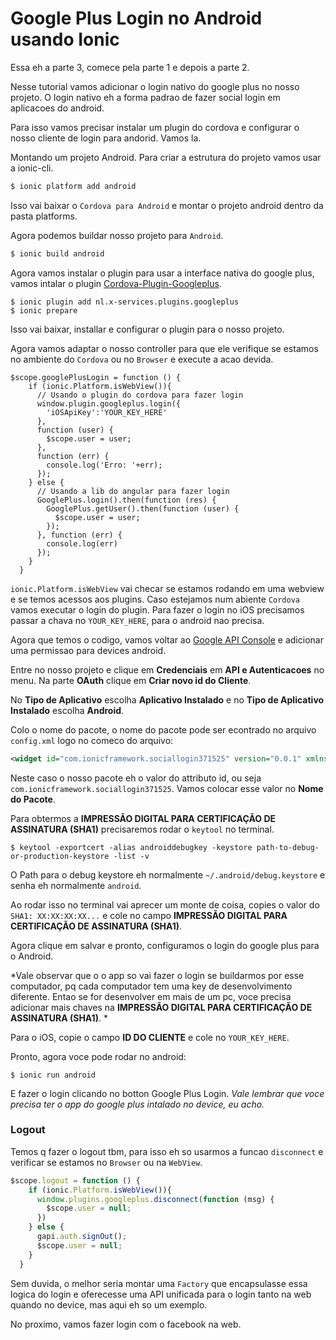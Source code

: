 # Google Plus Login no Android usando Ionic
Essa eh a parte 3, comece pela parte 1 e depois a parte 2.

Nesse tutorial vamos adicionar o login nativo do google plus no nosso projeto. O login nativo eh a forma padrao de fazer social login em aplicacoes do android.

Para isso vamos precisar instalar um plugin do cordova e configurar o nosso cliente de login para andorid. Vamos la.

Montando um projeto Android. Para criar a estrutura do projeto vamos usar a ionic-cli.
```sh
$ ionic platform add android
```
Isso vai baixar o `Cordova para Android` e montar o projeto android dentro da pasta platforms.

Agora podemos buildar nosso projeto para `Android`.
```sh
$ ionic build android
```

Agora vamos instalar o plugin para usar a interface nativa do google plus, vamos intalar o plugin [Cordova-Plugin-Googleplus](https://github.com/EddyVerbruggen/cordova-plugin-googleplus).
```
$ ionic plugin add nl.x-services.plugins.googleplus
$ ionic prepare
```
Isso vai baixar, installar e configurar o plugin para o nosso projeto.

Agora vamos adaptar o nosso controller para que ele verifique se estamos no ambiente do `Cordova` ou no `Browser` e execute a acao devida.

```
$scope.googlePlusLogin = function () {
    if (ionic.Platform.isWebView()){
      // Usando o plugin do cordova para fazer login
      window.plugin.googleplus.login({
        'iOSApiKey':'YOUR_KEY_HERE'
      },
      function (user) {
        $scope.user = user;
      },
      function (err) {
        console.log('Erro: '+err);
      });
    } else {
      // Usando a lib do angular para fazer login
      GooglePlus.login().then(function (res) {
        GooglePlus.getUser().then(function (user) {
          $scope.user = user;
        });
      }, function (err) {
        console.log(err)
      });  
    }
  }
```

`ionic.Platform.isWebView` vai checar se estamos rodando em uma webview e se temos acessos aos plugins. Caso estejamos num abiente `Cordova` vamos executar o login do plugin. Para fazer o login no iOS precisamos passar a chava no `YOUR_KEY_HERE`, para o android nao precisa. 

Agora que temos o codigo, vamos voltar ao [Google API Console](console.developers.google.com) e adicionar uma permissao para devices android.

Entre no nosso projeto e clique em **Credenciais** em **API e Autenticacoes** no menu. Na parte **OAuth** clique em **Criar novo id do Cliente**.

No **Tipo de Aplicativo** escolha **Aplicativo Instalado** e no **Tipo de Aplicativo Instalado** escolha **Android**.

Colo o nome do pacote, o nome do pacote pode ser econtrado no arquivo `config.xml` logo no comeco do arquivo: 
```xml
<widget id="com.ionicframework.sociallogin371525" version="0.0.1" xmlns="http://www.w3.org/ns/widgets" xmlns:cdv="http://cordova.apache.org/ns/1.0">
```
Neste caso o nosso pacote eh o valor do attributo id, ou seja `com.ionicframework.sociallogin371525`. Vamos colocar esse valor no **Nome do Pacote**.

Para obtermos a **IMPRESSÃO DIGITAL PARA CERTIFICAÇÃO DE ASSINATURA (SHA1)** precisaremos rodar o `keytool` no terminal.
```
$ keytool -exportcert -alias androiddebugkey -keystore path-to-debug-or-production-keystore -list -v
```
O Path para o debug keystore eh normalmente `~/.android/debug.keystore` e senha eh normalmente `android`.

Ao rodar isso no terminal vai aprecer um monte de coisa, copies o valor do `SHA1: XX:XX:XX:XX...`  e cole no campo  **IMPRESSÃO DIGITAL PARA CERTIFICAÇÃO DE ASSINATURA (SHA1)**.

Agora clique em salvar e pronto, configuramos o login do google plus para o Android. 

*Vale observar que o o app so vai fazer o login se buildarmos por esse computador, pq cada computador tem uma key de desenvolvimento diferente. Entao se for desenvolver em mais de um pc, voce precisa adicionar mais chaves na **IMPRESSÃO DIGITAL PARA CERTIFICAÇÃO DE ASSINATURA (SHA1)**. *

Para o iOS, copie o campo **ID DO CLIENTE** e cole no `YOUR_KEY_HERE`.

Pronto, agora voce pode rodar no android:
```
$ ionic run android
```

E fazer o login clicando no botton Google Plus Login.
*Vale lembrar que voce precisa ter o app do google plus intalado no device, eu acho.*

### Logout

Temos q fazer o logout tbm, para isso eh so usarmos a funcao `disconnect` e verificar se estamos no `Browser` ou na `WebView`.
```js
$scope.logout = function () {
    if (ionic.Platform.isWebView()){
      window.plugins.googleplus.disconnect(function (msg) {
        $scope.user = null;
      })  
    } else {
      gapi.auth.signOut(); 
      $scope.user = null;
    }
  }
```

Sem duvida, o melhor seria montar uma `Factory` que encapsulasse essa logica do login e oferecesse uma API unificada para o login tanto na web quando no device, mas aqui eh so um exemplo.

No proximo, vamos fazer login com o facebook na web.

















